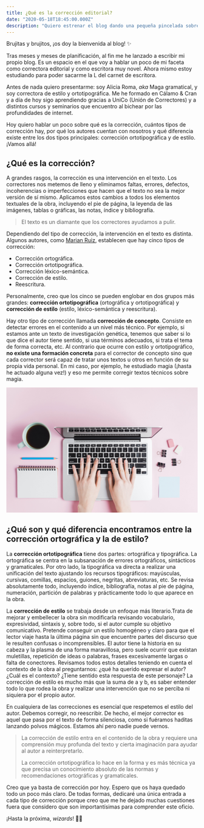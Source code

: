 ```yaml
---
title: ¿Qué es la corrección editorial?
date: "2020-05-18T18:45:00.000Z"
description: "Quiero estrenar el blog dando una pequeña pincelada sobre la corrección editorial respondiendo a algunas preguntas: ¿qué es? ¿Cuántos tipos hay? ¿Cuál es el papel de los correctores?"
---
```


Brujitas y brujitos, ¡os doy la bienvenida al blog! ✨

Tras meses y meses de planificación, al fin me he lanzado a escribir mi propio blog. Es un espacio en el que voy a hablar un poco de mi faceta como correctora editorial y como escritora muy novel. Ahora mismo estoy estudiando para poder sacarme la L del carnet de escritora.

Antes de nada quiero presentarme: soy Alicia Roma, _​aka_ Maga gramatical, y soy correctora de estilo y ortotipográfica. Me he formado en Cálamo & Cran y a día de hoy sigo aprendiendo gracias a UniCo (Unión de Correctores) y a distintos cursos y seminarios que encuentro al bichear por las profundidades de internet.

Hoy quiero hablar un poco sobre qué es la corrección, cuántos tipos de corrección hay, por qué los autores cuentan con nosotros y qué diferencia existe entre los dos tipos principales: corrección ortotipográfica y de estilo. ¡Vamos allá!

## ¿Qué es la corrección?

A grandes rasgos, la corrección es una intervención en el texto. Los correctores nos metemos de lleno y eliminamos faltas, errores, defectos, incoherencias o imperfecciones que hacen que el texto no sea la mejor versión de sí mismo. Aplicamos estos cambios a todos los elementos textuales de la obra, incluyendo el pie de página, la leyenda de las imágenes, tablas o gráficas, las notas, índice y bibliografía.

> El texto es un diamante que los correctores ayudamos a pulir.

Dependiendo del tipo de corrección, la intervención en el texto es distinta. Algunos autores, como [Marian Ruiz](https://marianruiz.com/cinco-tipos-de-correccion-de-textos/), establecen que hay cinco tipos de corrección:
- Corrección ortográfica.
- Corrección ortotipográfica.
- Corrección léxico-semántica.
- Corrección de estilo.
- Reescritura.

Personalmente, creo que los cinco se pueden englobar en dos grupos más grandes: **corrección ortotipográfica** (ortográfica y ortotipográfica) y **corrección de estilo** (estilo, léxico-semántica y reescritura).

Hay otro tipo de corrección llamada **corrección de concepto**. Consiste en detectar errores en el contenido a un nivel más técnico. Por ejemplo, si estamos ante un texto de investigación genética, tenemos que saber si lo que dice el autor tiene sentido, si usa términos adecuados, si trata el tema de forma correcta, etc. Al contrario que ocurre con estilo y ortotipográfico, **no existe una formación concreta** para el corrector de concepto sino que cada corrector será capaz de tratar unos textos u otros en función de su propia vida personal. En mi caso, por ejemplo, he estudiado magia (¡hasta he actuado alguna vez!) y eso me permite corregir textos técnicos sobre magia.

![Solo son unas manos sobre un portatil muy caro, con un fondo rosa pastel monííííísimo.](./pink-laptop.jpg)

## ¿Qué son y qué diferencia encontramos entre la corrección ortográfica y la de estilo?

La **corrección ortotipográfica** tiene dos partes: ortográfica y tipográfica. La ortográfica se centra en la subsanación de errores ortográficos, sintácticos y gramaticales. Por otro lado, la tipográfica va directa a realizar una unificación del texto ajustando los recursos tipográficos: mayúsculas, cursivas, comillas, espacios, guiones, negritas, abreviaturas, etc. Se revisa absolutamente todo, incluyendo índice, bibliografía, notas al pie de página, numeración, partición de palabras y prácticamente todo lo que aparece en la obra.

La **​corrección de estilo** se trabaja desde un enfoque más literario.Trata de mejorar y embellecer la obra sin modificarla revisando vocabulario, expresividad, sintaxis y, sobre todo, si el autor cumple su objetivo comunicativo. Pretende conseguir un estilo homogéneo y claro para que el lector viaje hasta la última página sin que encuentre partes del discurso que le resulten confusas o incomprensibles. El autor tiene la historia en su cabeza y la plasma de una forma maravillosa, pero suele ocurrir que existan muletillas, repetición de ideas o palabras, frases excesivamente largas o falta de conectores. Revisamos todos estos detalles teniendo en cuenta el contexto de la obra al preguntarnos: ¿qué ha querido expresar el autor? ¿Cuál es el contexto? ¿Tiene sentido esta respuesta de este personaje? La corrección de estilo es mucho más que la suma de a y b, es saber entender todo lo que rodea la obra y realizar una intervención que no se perciba ni siquiera por el propio autor.

En cualquiera de las correcciones es esencial que ​respetemos el estilo del autor​. Debemos corregir, no reescribir. De hecho, el mejor corrector es aquel que pasa por el texto de forma silenciosa, como si fuéramos haditas lanzando polvos mágicos. Estamos ahí pero nadie puede vernos.

> La corrección de estilo entra en el contenido de la obra y requiere una comprensión muy profunda del texto y cierta imaginación para ayudar al autor a reinterpretarlo.
>
> La corrección ortotipográfica lo hace en la forma y es más técnica ya que precisa un conocimiento absoluto de las normas y recomendaciones ortográficas y gramaticales.

Creo que ya basta de corrección por hoy. Espero que os haya quedado todo un poco más claro. De todas formas, dedicaré una única entrada a cada tipo de corrección porque creo que me he dejado muchas cuestiones fuera que considero que son importantísimas para comprender este oficio.

¡Hasta la próxima, _​wizards​_! 🧙‍♀️
   
